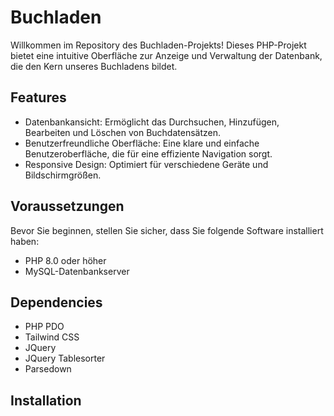 # Buchladen

Willkommen im Repository des Buchladen-Projekts! Dieses PHP-Projekt bietet eine intuitive Oberfläche zur Anzeige und Verwaltung der Datenbank, die den Kern unseres Buchladens bildet.

## Features

- Datenbankansicht: Ermöglicht das Durchsuchen, Hinzufügen, Bearbeiten und Löschen von Buchdatensätzen.
- Benutzerfreundliche Oberfläche: Eine klare und einfache Benutzeroberfläche, die für eine effiziente Navigation sorgt.
- Responsive Design: Optimiert für verschiedene Geräte und Bildschirmgrößen.

## Voraussetzungen

Bevor Sie beginnen, stellen Sie sicher, dass Sie folgende Software installiert haben:
- PHP 8.0 oder höher
- MySQL-Datenbankserver

## Dependencies
- PHP PDO
- Tailwind CSS
- JQuery
- JQuery Tablesorter
- Parsedown

## Installation
